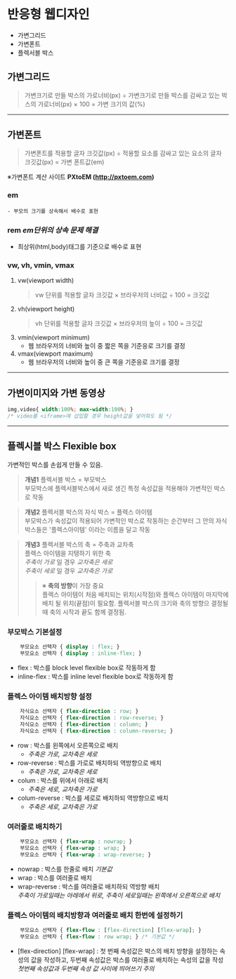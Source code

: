 # **반응형 웹디자인**
* 가변그리드
* 가변폰트
* 플렉서블 박스

## **가변그리드**
>가변크기로 만들 박스의 가로너비(px) ÷ 가변크기로 만들 박스를 감싸고 있는 박스의 가로너비(px) × 100 = 가변 크기의 값(%)
<hr>

## **가변폰트**
>가변폰트를 적용할 글자 크깃값(px) ÷ 적용할 요소를 감싸고 있는 요소의 글자 크깃값(px) = 가변 폰트값(em)

※가변폰트 계산 사이트 **PXtoEM (http://pxtoem.com)**

### **em**
    - 부모의 크기를 상속해서 배수로 표현
### **rem** _em단위의 상속 문제 해결_
   - 최상위(html,body)태그를 기준으로 배수로 표현
### **vw, vh, vmin, vmax**
1. vw(viewport width)
    >vw 단위를 적용할 글자 크깃값 × 브라우저의 너비값 ÷ 100 = 크깃값
2. vh(viewport height)
   >vh 단위를 적용할 글자 크깃값 × 브라우저의 높이 ÷ 100 = 크깃값
3. vmin(viewport minimum) 
    - 웹 브라우저의 너비와 높이 중 짧은 쪽을 기준응로 크기를 결정
4. vmax(viewport maximum)
    - 웹 브라우저의 너비와 높이 중 큰 쪽을 기준응로 크기를 결정
<hr>

## 가변이미지와 가변 동영상
````css
img,video{ width:100%; max-width:100%; }
/* video를 <iframe>에 삽입할 경우 height값을 넣어줘도 됨 */
````
<hr>

## **플렉시블 박스** Flexible box
가변적인 박스를 손쉽게 만들 수 있음.
> **개념1** 플렉서블 박스 = 부모박스<br>
 부모박스에 플렉서블박스에서 새로 생긴 특정 속성값을 적용해야 가변적인 박스로 작동

> **개념2** 플렉서블 박스의 자식 박스 = 플렉스 아이템<br>
부모박스가 속성값이 적용되어 가변적인 박스로 작동하는 순간부터 그 안의 자식박스들은 '플렉스아이템' 이라는 이름을 달고 작동

> **개념3** 플렉서블 박스의 축 = 주축과 교차축<br>
플렉스 아이템을 지탱하기 위한 축<br>_주축이 가로_ 일 경우 _교차축은 세로_<br>_주축이 세로_ 일 경우 _교차축은 가로_
>>※ **축의 방향**이 가장 중요 <br>플렉스 아이템이 처음 배치되는 위치(시작점)와 플렉스 아이템이 마지막에 배치 될 위치(끝점)이 필요함. 플렉서블 박스의 크기와 축의 방향으 결정될 때 축의 시작과 끝도 함께 결정됨.

### **부모박스** 기본설정
```css
    부모요소 선택자 { display : flex; }
    부모요소 선택자 { display : inline-flex; }
```
- flex : 박스를 block level flexible box로 작동하게 함
- inline-flex : 박스를 inline level flexible box로 작동하게 함

### **플렉스 아이템** 배치방향 설정
```css
    자식요소 선택자 { flex-direction : row; }
    자식요소 선택자 { flex-direction : row-reverse; }
    자식요소 선택자 { flex-direction : column; }
    자식요소 선택자 { flex-direction : column-reverse; }
```
- row : 박스를 왼쪽에서 오른쪽으로 배치
    - *주축은 가로, 교차축은 세로*
- row-reverse : 박스를 가로로 배치하되 역방향으로 배치
    - *주축은 가로, 교차축은 세로*
- colum : 박스를 위에서 아래로 배치
    - *주축은 세로, 교차축은 가로*
- colum-reverse : 박스를 세로로 배치하되 역방향으로 배치
    - *주축은 세로, 교차축은 가로*

### 여러줄로 배치하기
```css
    부모요소 선택자 { flex-wrap : nowrap; }
    부모요소 선택자 { flex-wrap : wrap; }
    부모요소 선택자 { flex-wrap : wrap-reverse; }
```
- nowrap : 박스를 한줄로 배치 _기본값_
- wrap : 박스를 여러줄로 배치
- wrap-reverse : 박스를 여러줄로 배치하되 역방향 배치
<br>*주축이 가로일때는 아레에서 위로, 주축이 세로일때는 왼쪽에서 오른쪽으로 배치*

### 플렉스 아이템의 배치방향과 여러줄로 배치 한번에 설정하기
```css
    부모요소 선택자 { flex-flow : [flex-direction] [flex-wrap]; }
    부모요소 선택자 { flex-flow : row wrap; } /* 기본값 */
```
- [flex-direction] [flex-wrap] : 첫 번째 속성값은 박스의 배치 방향을 설정하는 속성의 값을 작성하고, 두번째 속성값은 박스를 여러줄로 배치하는 속성의 값을 작성<br>_첫번째 속성값과 두번째 속성 값 사이에 띄어쓰기 주의_